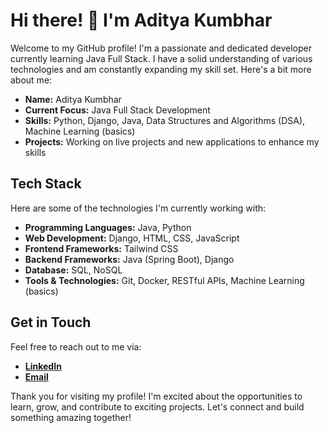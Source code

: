 # Hi there! 👋 I'm Aditya Kumbhar

Welcome to my GitHub profile! I'm a passionate and dedicated developer currently learning Java Full Stack. I have a solid understanding of various technologies and am constantly expanding my skill set. Here's a bit more about me:

- **Name:** Aditya Kumbhar
- **Current Focus:** Java Full Stack Development
- **Skills:** Python, Django, Java, Data Structures and Algorithms (DSA), Machine Learning (basics)
- **Projects:** Working on live projects and new applications to enhance my skills

## Tech Stack

Here are some of the technologies I'm currently working with:

- **Programming Languages:** Java, Python
- **Web Development:** Django, HTML, CSS, JavaScript
- **Frontend Frameworks:** Tailwind CSS
- **Backend Frameworks:** Java (Spring Boot), Django
- **Database:** SQL, NoSQL
- **Tools & Technologies:** Git, Docker, RESTful APIs, Machine Learning (basics)

## Get in Touch

Feel free to reach out to me via:

- [**LinkedIn**](www.linkedin.com/in/aditya-kumbhar-688a17252)
- [**Email**](mailto:adityakumbhar915@gmail.com)

Thank you for visiting my profile! I'm excited about the opportunities to learn, grow, and contribute to exciting projects. Let's connect and build something amazing together!

